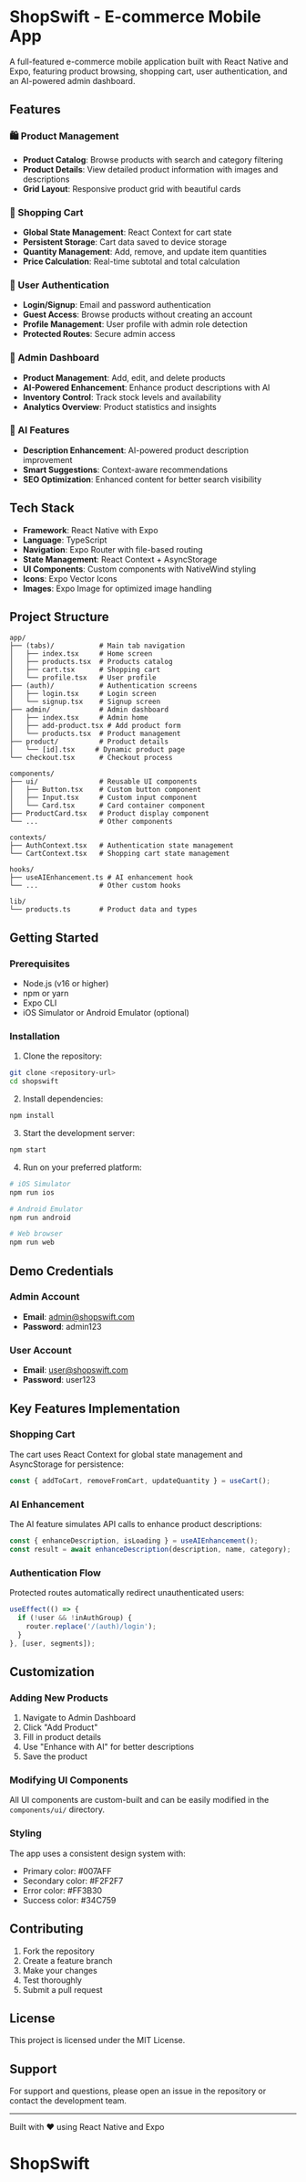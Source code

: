 # ShopSwift - E-commerce Mobile App

A full-featured e-commerce mobile application built with React Native and Expo, featuring product browsing, shopping cart, user authentication, and an AI-powered admin dashboard.

## Features

### 🛍️ Product Management
- **Product Catalog**: Browse products with search and category filtering
- **Product Details**: View detailed product information with images and descriptions
- **Grid Layout**: Responsive product grid with beautiful cards

### 🛒 Shopping Cart
- **Global State Management**: React Context for cart state
- **Persistent Storage**: Cart data saved to device storage
- **Quantity Management**: Add, remove, and update item quantities
- **Price Calculation**: Real-time subtotal and total calculation

### 🔐 User Authentication
- **Login/Signup**: Email and password authentication
- **Guest Access**: Browse products without creating an account
- **Profile Management**: User profile with admin role detection
- **Protected Routes**: Secure admin access

### 🎯 Admin Dashboard
- **Product Management**: Add, edit, and delete products
- **AI-Powered Enhancement**: Enhance product descriptions with AI
- **Inventory Control**: Track stock levels and availability
- **Analytics Overview**: Product statistics and insights

### 🤖 AI Features
- **Description Enhancement**: AI-powered product description improvement
- **Smart Suggestions**: Context-aware recommendations
- **SEO Optimization**: Enhanced content for better search visibility

## Tech Stack

- **Framework**: React Native with Expo
- **Language**: TypeScript
- **Navigation**: Expo Router with file-based routing
- **State Management**: React Context + AsyncStorage
- **UI Components**: Custom components with NativeWind styling
- **Icons**: Expo Vector Icons
- **Images**: Expo Image for optimized image handling

## Project Structure

```
app/
├── (tabs)/           # Main tab navigation
│   ├── index.tsx     # Home screen
│   ├── products.tsx  # Products catalog
│   ├── cart.tsx      # Shopping cart
│   └── profile.tsx   # User profile
├── (auth)/           # Authentication screens
│   ├── login.tsx     # Login screen
│   └── signup.tsx    # Signup screen
├── admin/            # Admin dashboard
│   ├── index.tsx     # Admin home
│   ├── add-product.tsx # Add product form
│   └── products.tsx  # Product management
├── product/          # Product details
│   └── [id].tsx     # Dynamic product page
└── checkout.tsx      # Checkout process

components/
├── ui/               # Reusable UI components
│   ├── Button.tsx    # Custom button component
│   ├── Input.tsx     # Custom input component
│   └── Card.tsx      # Card container component
├── ProductCard.tsx   # Product display component
└── ...               # Other components

contexts/
├── AuthContext.tsx   # Authentication state management
└── CartContext.tsx   # Shopping cart state management

hooks/
├── useAIEnhancement.ts # AI enhancement hook
└── ...               # Other custom hooks

lib/
└── products.ts       # Product data and types
```

## Getting Started

### Prerequisites
- Node.js (v16 or higher)
- npm or yarn
- Expo CLI
- iOS Simulator or Android Emulator (optional)

### Installation

1. Clone the repository:
```bash
git clone <repository-url>
cd shopswift
```

2. Install dependencies:
```bash
npm install
```

3. Start the development server:
```bash
npm start
```

4. Run on your preferred platform:
```bash
# iOS Simulator
npm run ios

# Android Emulator
npm run android

# Web browser
npm run web
```

## Demo Credentials

### Admin Account
- **Email**: admin@shopswift.com
- **Password**: admin123

### User Account
- **Email**: user@shopswift.com
- **Password**: user123

## Key Features Implementation

### Shopping Cart
The cart uses React Context for global state management and AsyncStorage for persistence:

```typescript
const { addToCart, removeFromCart, updateQuantity } = useCart();
```

### AI Enhancement
The AI feature simulates API calls to enhance product descriptions:

```typescript
const { enhanceDescription, isLoading } = useAIEnhancement();
const result = await enhanceDescription(description, name, category);
```

### Authentication Flow
Protected routes automatically redirect unauthenticated users:

```typescript
useEffect(() => {
  if (!user && !inAuthGroup) {
    router.replace('/(auth)/login');
  }
}, [user, segments]);
```

## Customization

### Adding New Products
1. Navigate to Admin Dashboard
2. Click "Add Product"
3. Fill in product details
4. Use "Enhance with AI" for better descriptions
5. Save the product

### Modifying UI Components
All UI components are custom-built and can be easily modified in the `components/ui/` directory.

### Styling
The app uses a consistent design system with:
- Primary color: #007AFF
- Secondary color: #F2F2F7
- Error color: #FF3B30
- Success color: #34C759

## Contributing

1. Fork the repository
2. Create a feature branch
3. Make your changes
4. Test thoroughly
5. Submit a pull request

## License

This project is licensed under the MIT License.

## Support

For support and questions, please open an issue in the repository or contact the development team.

---

Built with ❤️ using React Native and Expo
# ShopSwift
